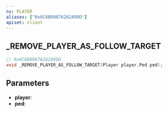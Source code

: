 ```yaml
---
ns: PLAYER
aliases: ["0x0C6B89876262A99D"]
apiset: client
---
```

## _REMOVE_PLAYER_AS_FOLLOW_TARGET

```c
// 0x0C6B89876262A99D
void _REMOVE_PLAYER_AS_FOLLOW_TARGET(Player player,Ped ped);
```


## Parameters
* **player**:
* **ped**:



